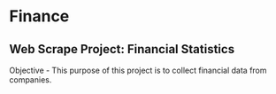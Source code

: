 # Finance

## Web Scrape Project: Financial Statistics

Objective - This purpose of this project is to collect financial data from companies.
